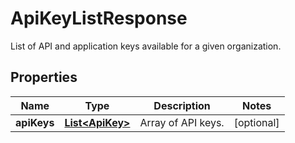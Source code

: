 # ApiKeyListResponse

List of API and application keys available for a given organization.

## Properties

| Name        | Type                                | Description        | Notes      |
| ----------- | ----------------------------------- | ------------------ | ---------- |
| **apiKeys** | [**List&lt;ApiKey&gt;**](ApiKey.md) | Array of API keys. | [optional] |
